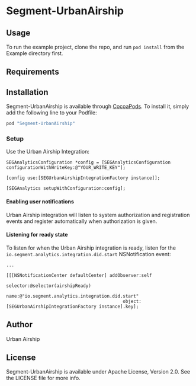 # Segment-UrbanAirship

## Usage

To run the example project, clone the repo, and run `pod install` from the Example directory first.

## Requirements

## Installation

Segment-UrbanAirship is available through [CocoaPods](http://cocoapods.org). To install
it, simply add the following line to your Podfile:

```ruby
pod "Segment-UrbanAirship"
```

### Setup

Use the Urban Airship Integration:

    SEGAnalyticsConfiguration *config = [SEGAnalyticsConfiguration configurationWithWriteKey:@"YOUR_WRITE_KEY"];

    [config use:[SEGUrbanAirshipIntegrationFactory instance]];

    [SEGAnalytics setupWithConfiguration:config];


#### Enabling user notifications

Urban Airship integration will listen to system authorization and registration events and register automatically when authorization is given.


#### Listening for ready state

To listen for when the Urban Airship integration is ready, listen for the `io.segment.analytics.integration.did.start` NSNotification event:

    ...

    [[[NSNotificationCenter defaultCenter] addObserver:self
                                              selector:@selector(airshipReady)
                                                  name:@"io.segment.analytics.integration.did.start"
                                                object:[SEGUrbanAirshipIntegrationFactory instance].key];

## Author

Urban Airship

## License

Segment-UrbanAirship is available under Apache License, Version 2.0. See the LICENSE file for more info.
